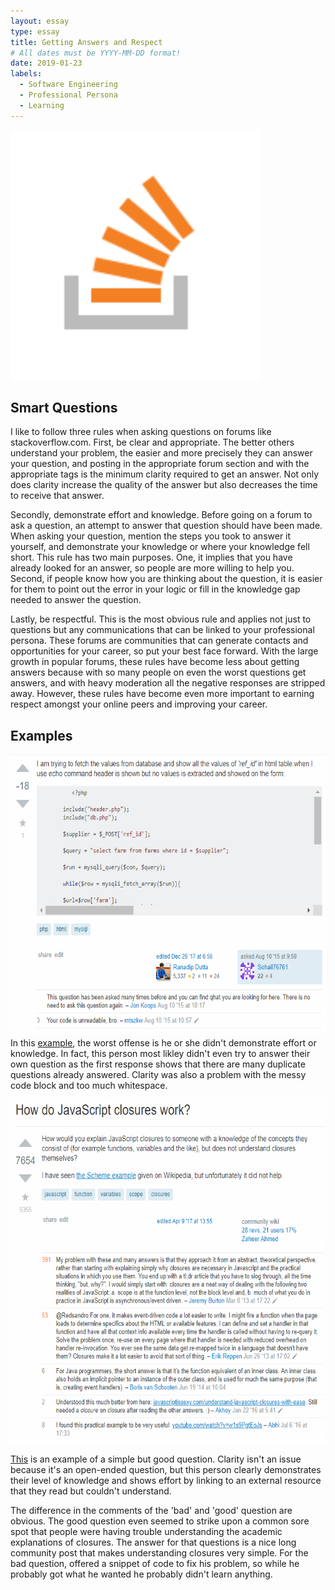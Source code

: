 ```yaml
---
layout: essay
type: essay
title: Getting Answers and Respect
# All dates must be YYYY-MM-DD format!
date: 2019-01-23
labels:
  - Software Engineering
  - Professional Persona
  - Learning
---
```

<img src="../images/so-icon.png" width="400" height="400">

## Smart Questions
  I like to follow three rules when asking questions on forums like stackoverflow.com. First, be clear and appropriate.  The better others understand your problem, the easier and more precisely they can answer your question, and posting in the appropriate forum section and with the appropriate tags is the minimum clarity required to get an answer.  Not only does clarity increase the quality of the answer but also decreases the time to receive that answer.<P>
  Secondly, demonstrate effort and knowledge.  Before going on a forum to ask a question, an attempt to answer that question should have been made.  When asking your question, mention the steps you took to answer it yourself, and demonstrate your knowledge or where your knowledge fell short.  This rule has two main purposes. One, it implies that you have already looked for an answer, so people are more willing to help you. Second, if people know how you are thinking about the question, it is easier for them to point out the error in your logic or fill in the knowledge gap needed to answer the question.<P>
  Lastly, be respectful. This is the most obvious rule and applies not just to questions but any communications that can be linked to your professional persona.  These forums are communities that can generate contacts and opportunities for your career, so put your best face forward.  With the large growth in popular forums, these rules have become less about getting answers because with so many people on even the worst questions get answers, and with heavy moderation all the negative responses are stripped away. However, these rules have become even more important to earning respect amongst your online peers and improving your career.

## Examples
<img src="../images/badQuestion.png" width="600" height="450">
In this <a href="https://stackoverflow.com/questions/31916639/want-to-fetch-data-from-mysql-database-and-show-the-data-in-html-table">example</a>, the worst offense is he or she didn't demonstrate effort or knowledge.  In fact, this person most likley didn't even try to answer their own question as the first response shows that there are many duplicate questions already answered.  Clarity was also a problem with the messy code block and too much whitespace.<P><P>
<img src="../images/goodQuestion.png" width="600" height="550"><P><P>
<a href="https://stackoverflow.com/questions/111102/how-do-javascript-closures-work?rq=1">This</a> is an example of a simple but good question. Clarity isn't an issue because it's an open-ended question, but this person clearly demonstrates their level of knowledge and shows effort by linking to an external resource that they read but couldn't understand.<P>
  The difference in the comments of the 'bad' and 'good' question are obvious.  The good question even seemed to strike upon a common sore spot that people were having trouble understanding the academic explanations of closures.  The answer for that questions is a nice long community post that makes understanding closures very simple. For the bad question, offered a snippet of code to fix his problem, so while he probably got what he wanted he probably didn't learn anything.


